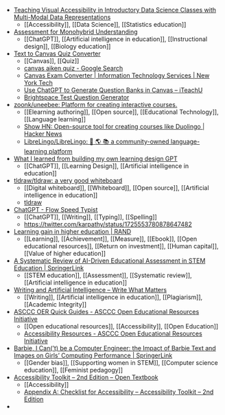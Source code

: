 - [Teaching Visual Accessibility in Introductory Data Science Classes with Multi-Modal Data Representations](https://jds-online.org/journal/JDS/article/1331/info)
	- [[Accessibility]], [[Data Science]], [[Statistics education]]
- [Assessment for Monohybrid Understanding](https://chat.openai.com/share/480578c9-cdd3-41a2-a825-d53a04df23c8)
	- [[ChatGPT]], [[Artificial intelligence in education]], [[Instructional design]], [[Biology education]]
- [Text to Canvas Quiz Converter](http://ec2-34-207-154-191.compute-1.amazonaws.com/)
	- [[Canvas]], [[Quiz]]
	- [canvas aiken quiz - Google Search](https://www.google.com/search?q=canvas%20aiken%20quiz&ie=utf-8&client=firefox-b-1-m)
	- [Canvas Exam Converter | Information Technology Services | New York Tech](https://www.nyit.edu/its/canvas_exam_converter)
	- [Use ChatGPT to Generate Question Banks in Canvas – iTeachU](https://iteachu.uaf.edu/2023/08/01/use-chatgpt-to-generate-question-banks-in-canvas/)
	- [Brightspace Test Question Generator](https://plato.algonquincollege.com/BrightspaceQuizGenerator/)
- [zoonk/uneebee: Platform for creating interactive courses.](https://github.com/zoonk/uneebee)
	- [[Elearning authoring]], [[Open source]], [[Educational Technology]], [[Language learning]]
	- [Show HN: Open-source tool for creating courses like Duolingo | Hacker News](https://news.ycombinator.com/item?id=38316936)
	- [LibreLingo/LibreLingo: 🐢 🌎 📚 a community-owned language-learning platform](https://github.com/LibreLingo/LibreLingo)
- [What I learned from building my own learning design GPT](https://www.linkedin.com/pulse/what-i-learned-from-building-my-own-learning-design-gpt-seitzinger-amahc)
	- [[ChatGPT]], [[Learning Design]], [[Artificial intelligence in education]]
- [tldraw/tldraw: a very good whiteboard](https://github.com/tldraw/tldraw)
	- [[Digital whiteboard]], [[Whiteboard]], [[Open source]], [[Artificial intelligence in education]]
	- [tldraw](https://www.tldraw.com/)
- [ChatGPT - Flow Speed Typist](https://chat.openai.com/g/g-12ZUJ6puA-flow-speed-typist)
	- [[ChatGPT]], [[Writing]], [[Typing]], [[Spelling]]
	- https://twitter.com/karpathy/status/1725553780878647482
- [Learning gain in higher education | RAND](https://www.rand.org/pubs/research_reports/RR996.html)
	- [[Learning]], [[Achievement]], [[Measure]], [[Ebook]], [[Open educational resources]], [[Return on investment]], [[Human capital]], [[Value of higher education]]
- [A Systematic Review of AI-Driven Educational Assessment in STEM Education | SpringerLink](https://link.springer.com/article/10.1007/s41979-023-00112-x)
	- [[STEM education]], [[Assessment]], [[Systematic review]], [[Artificial intelligence in education]]
- [Writing and Artificial Intelligence – Write What Matters](https://idaho.pressbooks.pub/write/part/writing-and-artificial-intelligence/)
	- [[Writing]], [[Artificial intelligence in education]], [[Plagiarism]], [[Academic Integrity]]
- [ASCCC OER Quick Guides - ASCCC Open Educational Resources Initiative](https://asccc-oeri.org/asccc-oer-quick-guides/)
	- [[Open educational resources]], [[Accessibility]], [[Open Education]]
	- [Accessibility Resources - ASCCC Open Educational Resources Initiative](https://asccc-oeri.org/accessibility-resources/)
- [Barbie, I Can(’t) be a Computer Engineer: the Impact of Barbie Text and Images on Girls’ Computing Performance | SpringerLink](https://link.springer.com/article/10.1007/s41979-023-00110-z)
	- [[Gender bias]], [[Supporting women in STEM]], [[Computer science education]], [[Feminist pedagogy]]
- [Accessibility Toolkit – 2nd Edition – Open Textbook](https://opentextbc.ca/accessibilitytoolkit/)
	- [[Accessibility]]
	- [Appendix A: Checklist for Accessibility – Accessibility Toolkit – 2nd Edition](https://opentextbc.ca/accessibilitytoolkit/back-matter/appendix-checklist-for-accessibility-toolkit/)
-